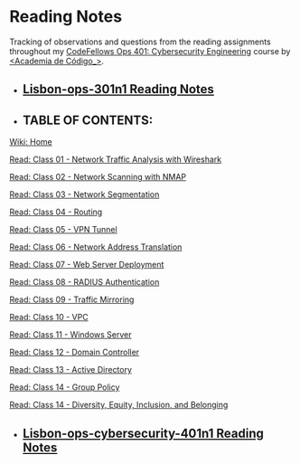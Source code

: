 # Reading Notes

Tracking of observations and questions from the reading assignments throughout my [CodeFellows Ops 401: Cybersecurity Engineering](https://www.codefellows.org/courses/ops-401/cybersecurity-engineering/) course by [<Academia de Código_>](https://www.cybersecurity.academiadecodigo.org/).

- ## [Lisbon-ops-301n1 Reading Notes](https://github.com/itzvenom/lisbon-ops-301n1-reading-notes)

- ## TABLE OF CONTENTS:

[Wiki: Home](https://github.com/itzvenom/reading-notes/wiki)

[Read: Class 01 - Network Traffic Analysis with Wireshark](https://github.com/itzvenom/reading-notes/wiki/Read:-Class-01---Network-Traffic-Analysis-with-Wireshark)

[Read: Class 02 - Network Scanning with NMAP](https://github.com/itzvenom/reading-notes/wiki/Read:-Class-02-Network-scanning-with-NMAP)

[Read: Class 03 - Network Segmentation](https://github.com/itzvenom/reading-notes/wiki/Read:-Class-03---Network-Segmentation)

[Read: Class 04 - Routing](https://github.com/itzvenom/reading-notes/wiki/Read:-Class-04-Routing)

[Read: Class 05 - VPN Tunnel](https://github.com/itzvenom/reading-notes/wiki/Read:-Class-05---VPN-Tunnel)

[Read: Class 06 - Network Address Translation](https://github.com/itzvenom/reading-notes/wiki/Read:-Class-06---Network-Address-Translation)

[Read: Class 07 - Web Server Deployment](https://github.com/itzvenom/reading-notes/wiki/Read:-Class-07-Web-Server-Deployment)

[Read: Class 08 - RADIUS Authentication](https://github.com/itzvenom/reading-notes/wiki/Read:-Class-08-RADIUS-Authentication)

[Read: Class 09 - Traffic Mirroring](https://github.com/itzvenom/reading-notes/wiki/Read:-Class-09-Traffic-Mirroring)

[Read: Class 10 - VPC](https://github.com/itzvenom/reading-notes/wiki/Read:-Class-10-VPC)

[Read: Class 11 - Windows Server](https://github.com/itzvenom/reading-notes/wiki/Read:-Class-11-Windows-Server)

[Read: Class 12 - Domain Controller](https://github.com/itzvenom/reading-notes/wiki/Read:-Class-12---Domain-Controller)

[Read: Class 13 - Active Directory](https://github.com/itzvenom/reading-notes/wiki/Read:-Class-13---Active-Directory)

[Read: Class 14 - Group Policy](https://github.com/itzvenom/reading-notes/wiki/Read:-Class-14---Group-Policy)

[Read: Class 14 - Diversity, Equity, Inclusion, and Belonging](https://github.com/itzvenom/reading-notes/wiki/Read:-Class-14:-Diversity,-Equity,-Inclusion,-and-Belonging)

- ## [Lisbon-ops-cybersecurity-401n1 Reading Notes](https://github.com/itzvenom/lisbon-ops-cybersecurity-401n1-reading-notes)
